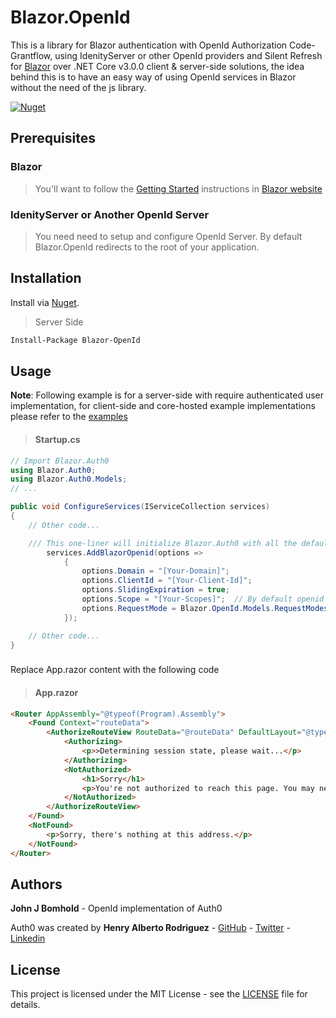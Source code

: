 # Blazor.OpenId

This is a library for Blazor authentication with OpenId Authorization Code-Grantflow, using IdenityServer or other OpenId providers and Silent Refresh for [Blazor](http://blazor.net) over .NET Core v3.0.0 client & server-side solutions, the idea behind this is to have an easy way of using OpenId services in Blazor without the need of the js library.

[![Nuget](https://img.shields.io/nuget/v/Blazor-OpenId?color=green&label=Nuget%3A%20Blazor-OpenId)](https://www.nuget.org/packages/Blazor-OpenId)


## Prerequisites

### Blazor

>You'll want to follow the [Getting Started](https://docs.microsoft.com/en-us/aspnet/core/blazor/get-started?view=aspnetcore-3.0&tabs=visual-studio) instructions in [Blazor website](https://blazor.net)

### IdenityServer or Another OpenId Server

> You need need to setup and configure OpenId Server.  By default Blazor.OpenId redirects to the root of your application.

## Installation

Install via [Nuget](https://www.nuget.org/).

>Server Side
```bash
Install-Package Blazor-OpenId  
````

## Usage

 **Note**: Following example is for a server-side with require authenticated user implementation, for client-side and core-hosted example implementations please refer to the [examples](https://github.com/henalbrod/Blazor.Auth0/tree/master/examples)

> #### Startup.cs

```C#
// Import Blazor.Auth0
using Blazor.Auth0;
using Blazor.Auth0.Models;
// ...

public void ConfigureServices(IServiceCollection services)
{
	// Other code...

	/// This one-liner will initialize Blazor.Auth0 with all the defaults
	    services.AddBlazorOpenid(options =>
            {
                options.Domain = "[Your-Domain]";
                options.ClientId = "[Your-Client-Id]";
                options.SlidingExpiration = true;
                options.Scope = "[Your-Scopes]";  // By default openid profile email
                options.RequestMode = Blazor.OpenId.Models.RequestModes.Form_Post;
            });

	// Other code...
}

```

###
Replace App.razor content with the following code
> #### App.razor

```HTML
<Router AppAssembly="@typeof(Program).Assembly">
    <Found Context="routeData">
        <AuthorizeRouteView RouteData="@routeData" DefaultLayout="@typeof(MainLayout)">
            <Authorizing>
                <p>>Determining session state, please wait...</p>
            </Authorizing>
            <NotAuthorized>
                <h1>Sorry</h1>
                <p>You're not authorized to reach this page. You may need to log in as a different user.</p>
            </NotAuthorized>
        </AuthorizeRouteView>
    </Found>
    <NotFound>        
        <p>Sorry, there's nothing at this address.</p>        
    </NotFound>
</Router>
```

## Authors
**John J Bomhold** - OpenId implementation of Auth0 

Auth0 was created by
**Henry Alberto Rodriguez** - [GitHub](https://github.com/henalbrod) -  [Twitter](https://twitter.com/henalbrod)  - [Linkedin](https://www.linkedin.com/in/henalbrod/)

## License

This project is licensed under the MIT License - see the [LICENSE](https://github.com/jbomhold3/Blazor.OpenId/blob/master/LICENSE) file for details.
